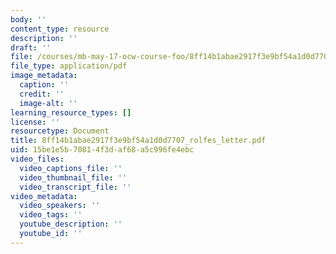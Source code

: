 ```yaml
---
body: ''
content_type: resource
description: ''
draft: ''
file: /courses/mb-may-17-ocw-course-foo/8ff14b1abae2917f3e9bf54a1d0d7707_rolfes_letter.pdf
file_type: application/pdf
image_metadata:
  caption: ''
  credit: ''
  image-alt: ''
learning_resource_types: []
license: ''
resourcetype: Document
title: 8ff14b1abae2917f3e9bf54a1d0d7707_rolfes_letter.pdf
uid: 15be1e5b-7081-4f3d-af68-a5c996fe4ebc
video_files:
  video_captions_file: ''
  video_thumbnail_file: ''
  video_transcript_file: ''
video_metadata:
  video_speakers: ''
  video_tags: ''
  youtube_description: ''
  youtube_id: ''
---
```

